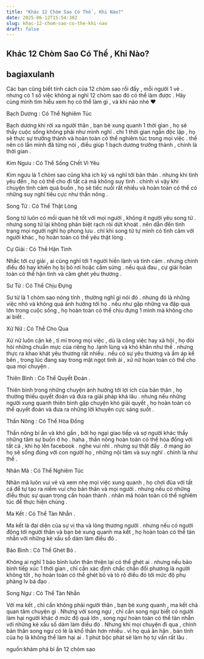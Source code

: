```yaml
---
title: "Khác 12 Chòm Sao Có Thể , Khi Nào?"
date: 2025-06-12T15:54:30Z
slug: khac-12-chom-sao-co-the-khi-nao
draft: false
---
```


## Khác 12 Chòm Sao Có Thể , Khi Nào?

## bagiaxulanh

Các bạn cũng biết tính cách của 12 chòm sao rồi đấy , mỗi người 1 vẻ . nhưng có 1 số việc không ai nghĩ 12 chòm sao đó có thể làm được . 
Hãy cùng mình tìm hiểu xem họ có thể làm gì , và khi nào nhé ♥

Bạch Dương : Có Thể Nghiêm Túc 

Bạch dương khi rời xa người thân , bạn bè xung quanh 1 thời gian , họ sẽ thấy cuộc sống không phải như mình nghĩ . chỉ 1 thời gian ngắn độc lập , họ sẽ thực sự trưởng thành và hoàn toàn có thể nghiêm túc trong mọi việc . thế nên có lần mình đã từng nói , điều giúp 1 bạch dương trưởng thành , chính là thời gian . 



Kim Ngưu : Có Thể Sống Chết Vì Yêu 

Kim ngưu là 1 chòm sao cũng khá ích kỷ và nghĩ tới bản thân . nhưng khi tình yêu đến , họ có thể cho đi tất cả mà không suy tình . chính vì vậy khi chuyện tình cảm quá buồn , họ sẽ tiếc nuối rất nhiều và hoàn toàn có thể có những suy nghĩ tiêu cực như thần nông .



Song Tử : Có Thể Thật Lòng 

Song tử luôn có mối quan hệ tốt với mọi người , không ít người yêu song tử . nhưng song tử lại không phân biệt rạch ròi dứt khoát . nên dẫn đến tình trạng mọi người nghĩ họ phong lưu . chỉ khi song tử tự mình có tình cảm với người khác , họ hoàn toàn có thể yêu thật lòng . 


Cự Giải : Có Thể Hận Tình 

Nhắc tới cự giải , ai cũng nghĩ tới 1 người hiền lành và tình cảm . nhưng chính điều đó hay khiến họ bị bỏ rơi hoặc cắm sừng . nếu quá đau , cự giải hoàn toàn có thể hận tình và căm ghét yêu thương . 


Sư Tử : Có Thể Chịu Đựng 

Sư tử là 1 chòm sao nóng tính , thường nghĩ gì nói đó . nhưng đó là những việc nhỏ và không quá ảnh hưởng tới họ . nếu như gặp những va đập quá lớn trong cuộc sống , họ hoàn toàn có thể chịu đựng 1 mình mà không cho ai biết . 



Xử Nữ : Có Thể Cho Qua 

Xử nữ luôn cặn kẽ , tỉ mỉ trong mọi việc , dù là công việc hay xã hội , họ đòi hỏi những chuẩn mực của riêng họ .lạnh lùng và khó khăn như thế . nhưng thực ra khao khát yêu thương rất nhiều . nếu có sự yêu thương và ấm áp kề bên , trong lúc đang say trong mật ngọt tình ái , xử nữ hoàn toàn có thể cho qua mọi chuyện .


Thiên Bình : Có Thể Quyết Đoán . 

Thiên bình trong những chuyện ảnh hưởng tới lợi ích của bản thân , họ thường thiếu quyết đoán và đưa ra giải pháp khá lâu . nhưng nếu những người xung quanh thiên bình gặp chuyện khó giải quyết , họ hoàn toàn có thể quyết đoán và đưa ra những lời khuyên cực sáng suốt . 



Thần Nông : Có Thể Hòa Đồng 

Thần nông bí ẩn và khó gần , bởi họ ngại giao tiếp và sợ người khác thấy những tâm sự buồn ở họ . haha , thần nông hoàn toàn có thể hòa đồng với tất cả , khi họ lên facebook  . nghe vui nhỉ . nhưng sự thật đấy . ở mạng ảo họ sẽ sống đúng với con người họ , những nội tâm và suy nghĩ . chính là như thế . 


Nhân Mã : Có Thể Nghiêm Túc 

Nhân mã luôn vui vẻ và xem nhẹ mọi việc xung quanh , họ chơi đùa với tất cả để tự tạo ra niềm vui cho bản thân và mọi người . nhưng nếu có những điều thực sự quan trọng cần hoàn thành . nhân mã hoàn toàn có thể nghiêm túc để thực hiện chúng . 



Ma Kết : Có Thể Tàn Nhẫn .

Ma kết là đại diện của sự vị tha và lòng thương người . nhưng nếu có người động tới người thân và bạn bè xung quanh ma kết , họ hoàn toàn có thể tàn nhẫn với những kẻ xấu số dám làm điều đó . 


Bảo Bình : Có Thể Ghét Bỏ .

Không ai nghĩ 1 bảo bình luôn thân thiện lại có thể ghét ai . nhưng nếu bảo bình tiếp xúc 1 thời gian , chỉ cần xác định chắc chắn đối phương là người không tốt , họ hoàn toàn có thể ghét bỏ và tỏ rõ điều đó tới mức độ phụ phàng lv bá đạo . 



Song Ngư : Có Thể Tàn Nhẫn 

Với ma kết , chỉ cần không phải người thân , bạn bè xung quanh , ma kết chả quan tâm chuyện gì . 
Nhưng với song ngư , chỉ cần song ngư biết có người làm hại người khác ở mức độ quá lớn , song ngư hoàn toàn có thể tàn nhẫn với những kẻ xấu số dám làm điều đó . 
Nhưng khi mọi chuyện đi qua , chính bản thân song ngư có lẽ là khổ thân hơn nhiều . vì họ quá ân hận . bản tính của họ là không thể làm hại ai . 1 phút bộc phát sẽ làm họ tự vấn rất lâu .



nguồn:khám phá bí ẩn 12 chòm sao